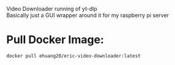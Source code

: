 Video Downloader running of yt-dlp <br />
Basically just a GUI wrapper around it for my raspberry pi server <br />

# Pull Docker Image: <br />
```bash
docker pull ehuang20/eric-video-downloader:latest

